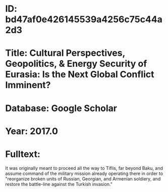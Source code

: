 # ID: bd47af0e426145539a4256c75c44a2d3
# Title: Cultural Perspectives, Geopolitics, & Energy Security of Eurasia: Is the Next Global Conflict Imminent?
# Database: Google Scholar
# Year: 2017.0
# Fulltext:
It was originally meant to proceed all the way to Tiflis, far beyond Baku, and assume command of the military mission already operating there in order to "reorganize broken units of Russian, Georgian, and Armenian soldiery, and restore the battle-line against the Turkish invasion."